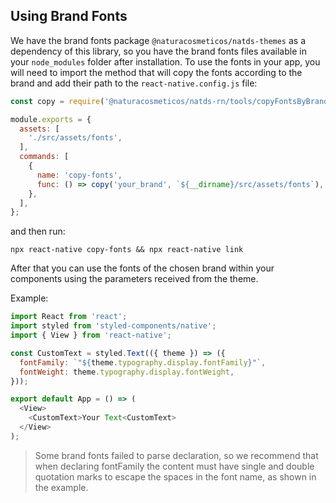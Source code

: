 ## Using Brand Fonts

We have the brand fonts package `@naturacosmeticos/natds-themes` as a dependency of this library, so you have the brand fonts files available in your `node_modules` folder after installation.
To use the fonts in your app, you will need to import the method that will copy the fonts according to the brand and add their path to the `react-native.config.js` file:

```javascript
const copy = require('@naturacosmeticos/natds-rn/tools/copyFontsByBrand');

module.exports = {
  assets: [
    './src/assets/fonts',
  ],
  commands: [
    {
      name: 'copy-fonts',
      func: () => copy('your_brand', `${__dirname}/src/assets/fonts`),
    },
  ],
};
```

and then run:

```shell
npx react-native copy-fonts && npx react-native link
```

After that you can use the fonts of the chosen brand within your components using the parameters received from the theme.

Example:
```javascript
import React from 'react';
import styled from 'styled-components/native';
import { View } from 'react-native';

const CustomText = styled.Text(({ theme }) => ({
  fontFamily: `"${theme.typography.display.fontFamily}"`,
  fontWeight: theme.typography.display.fontWeight,
}));

export default App = () => (
  <View>
    <CustomText>Your Text<CustomText>
  </View>
);
```

> Some brand fonts failed to parse declaration, so we recommend that when declaring fontFamily the content must have single and double quotation marks to escape the spaces in the font name, as shown in the example.
